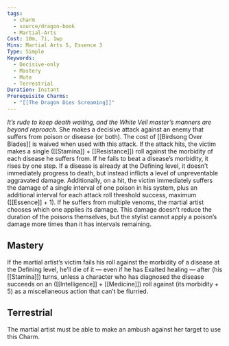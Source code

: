 ```yaml
---
tags:
  - charm
  - source/dragon-book
  - Martial-Arts
Cost: 10m, 7i, 1wp
Mins: Martial Arts 5, Essence 3
Type: Simple
Keywords:
  - Decisive-only
  - Mastery
  - Mute
  - Terrestrial
Duration: Instant
Prerequisite Charms:
  - "[[The Dragon Dies Screaming]]"
---
```

*It’s rude to keep death waiting, and the White Veil master’s manners are beyond reproach.*
She makes a decisive attack against an enemy that suffers from poison or disease (or both). The cost of [[Birdsong Over Blades]] is waived when used with this attack. If the attack hits, the victim makes a single ([[Stamina]] + [[Resistance]]) roll against the morbidity of each disease he suffers from. If he fails to beat a disease’s morbidity, it rises by one step. If a disease is already at the Defining level, it doesn’t immediately progress to death, but instead inflicts a level of unpreventable aggravated damage. Additionally, on a hit, the victim immediately suffers the damage of a single interval of one poison in his system, plus an additional interval for each attack roll threshold success, maximum ([[Essence]] + 1). If he suffers from multiple venoms, the martial artist chooses which one applies its damage. This damage doesn’t reduce the duration of the poisons themselves, but the stylist cannot apply a poison’s damage more times than it has intervals remaining. 
## Mastery
If the martial artist’s victim fails his roll against the morbidity of a disease at the Defining level, he’ll die of it — even if he has Exalted healing — after (his [[Stamina]]) turns, unless a character who has diagnosed the disease succeeds on an ([[Intelligence]] + [[Medicine]]) roll against (its morbidity + 5) as a miscellaneous action that can’t be flurried. 
## Terrestrial
The martial artist must be able to make an ambush against her target to use this Charm.